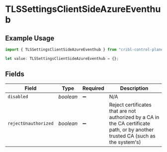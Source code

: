 # TLSSettingsClientSideAzureEventhub

## Example Usage

```typescript
import { TLSSettingsClientSideAzureEventhub } from "cribl-control-plane/models/operations";

let value: TLSSettingsClientSideAzureEventhub = {};
```

## Fields

| Field                                                                                                                           | Type                                                                                                                            | Required                                                                                                                        | Description                                                                                                                     |
| ------------------------------------------------------------------------------------------------------------------------------- | ------------------------------------------------------------------------------------------------------------------------------- | ------------------------------------------------------------------------------------------------------------------------------- | ------------------------------------------------------------------------------------------------------------------------------- |
| `disabled`                                                                                                                      | *boolean*                                                                                                                       | :heavy_minus_sign:                                                                                                              | N/A                                                                                                                             |
| `rejectUnauthorized`                                                                                                            | *boolean*                                                                                                                       | :heavy_minus_sign:                                                                                                              | Reject certificates that are not authorized by a CA in the CA certificate path, or by another trusted CA (such as the system's) |